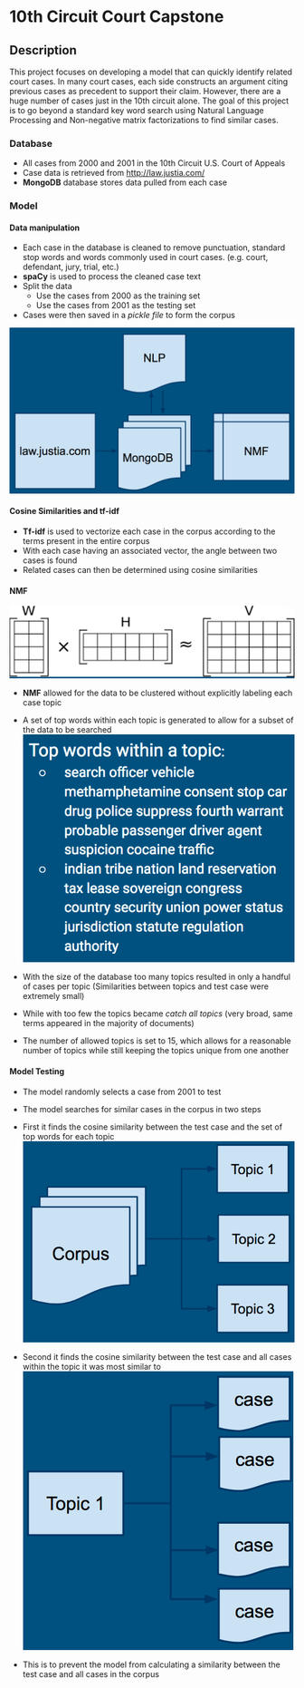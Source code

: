 # 10th Circuit Court Capstone
## Description
This project focuses on developing a model that can quickly identify related court cases. In many court cases, each side constructs an argument citing previous cases as precedent to support their claim. However, there are a huge number of cases just in the 10th circuit alone. The goal of this project is to go beyond a standard key word search using Natural Language Processing and Non-negative matrix factorizations to find similar cases.

### Database
* All cases from 2000 and 2001 in the 10th Circuit U.S. Court of Appeals
* Case data is retrieved from http://law.justia.com/
* __MongoDB__ database stores data pulled from each case

### Model
#### Data manipulation
* Each case in the database is cleaned to remove punctuation, standard stop words and words commonly used in court cases. (e.g. court, defendant, jury, trial, etc.)
* __spaCy__ is used to process the cleaned case text
* Split the data
    * Use the cases from 2000 as the training set
    * Use the cases from 2001 as the testing set
* Cases were then saved in a _pickle file_ to form the corpus

![Alt text](/images/casedata1.png)

#### Cosine Similarities and tf-idf
* __Tf-idf__ is used to vectorize each case in the corpus according to the terms present in the entire corpus
* With each case having an associated vector, the angle between two cases is found
* Related cases can then be determined using cosine similarities

#### NMF
![Alt text](/images/nmf1.png)

* __NMF__ allowed for the data to be clustered without explicitly labeling each case topic
* A set of top words within each topic is generated to allow for a subset of the data to be searched
![Alt text](/images/casetopwords1.png)

* With the size of the database too many topics resulted in only a handful of cases per topic (Similarities between topics and test case were extremely small)
* While with too few the topics became _catch all topics_ (very broad, same terms appeared in the majority of documents)
* The number of allowed topics is set to 15, which allows for a reasonable number of topics while still keeping the topics unique from one another

#### Model Testing
* The model randomly selects a case from 2001 to test
* The model searches for similar cases in the corpus in two steps
* First it finds the cosine similarity between the test case and the set of top words for each topic
![Alt text](/images/casecorpus1.png)

* Second it finds the cosine similarity between the test case and all cases within the topic it was most similar to
![Alt text](/images/casetopic1.png)

* This is to prevent the model from calculating a similarity between the test case and all cases in the corpus
